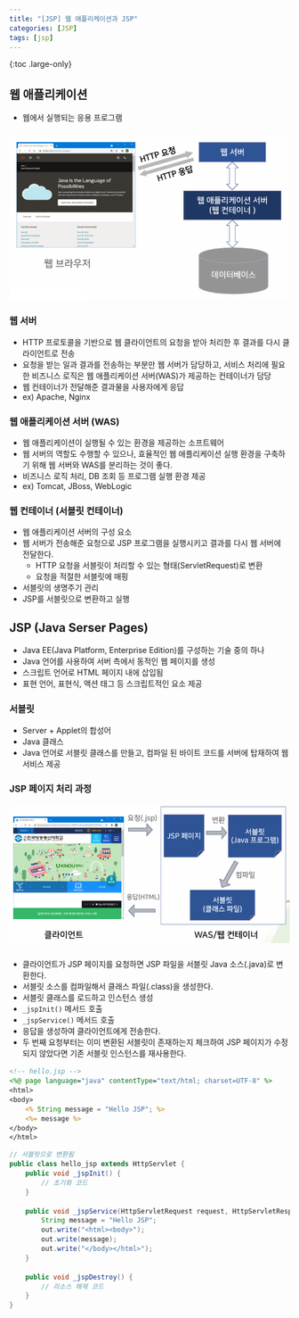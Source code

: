 ```yaml
---
title: "[JSP] 웹 애플리케이션과 JSP"
categories: [JSP]
tags: [jsp]
---
```


{:toc .large-only}

## 웹 애플리케이션

- 웹에서 실행되는 응용 프로그램

<img src="../../assets/img/blog/2024-10-25-jsp-basic_01.png" style="margin-top:10px;">

### 웹 서버

- HTTP 프로토콜을 기반으로 웹 클라이언트의 요청을 받아 처리한 후 결과를 다시 클라이언트로 전송
- 요청을 받는 일과 결과를 전송하는 부분만 웹 서버가 담당하고, 서비스 처리에 필요한 비즈니스 로직은 웹 애플리케이션 서버(WAS)가 제공하는 컨테이너가 담당
- 웹 컨테이너가 전달해준 결과물을 사용자에게 응답
- ex) Apache, Nginx

### 웹 애플리케이션 서버 (WAS)

- 웹 애플리케이션이 실행될 수 있는 환경을 제공하는 소프트웨어
- 웹 서버의 역할도 수행할 수 있으나, 효율적인 웹 애플리케이션 실행 환경을 구축하기 위해 웹 서버와 WAS를 분리하는 것이 좋다.
- 비즈니스 로직 처리, DB 조회 등 프로그램 실행 환경 제공
- ex) Tomcat, JBoss, WebLogic

### 웹 컨테이너 (서블릿 컨테이너)

- 웹 애플리케이션 서버의 구성 요소
- 웹 서버가 전송해준 요청으로 JSP 프로그램을 실행시키고 결과를 다시 웹 서버에 전달한다.
  - HTTP 요청을 서블릿이 처리할 수 있는 형태(ServletRequest)로 변환
  - 요청을 적절한 서블릿에 매핑
- 서블릿의 생명주기 관리
- JSP를 서블릿으로 변환하고 실행

## JSP (Java Serser Pages)

- Java EE(Java Platform, Enterprise Edition)를 구성하는 기술 중의 하나
- Java 언어를 사용하여 서버 측에서 동적인 웹 페이지를 생성
- 스크립트 언어로 HTML 페이지 내에 삽입됨
- 표현 언어, 표현식, 액션 태그 등 스크립트적인 요소 제공

### 서블릿

- Server + Applet의 합성어
- Java 클래스
- Java 언어로 서블릿 클래스를 만들고, 컴파일 된 바이트 코드를 서버에 탑재하여 웹 서비스 제공

### JSP 페이지 처리 과정

<img src="../../assets/img/blog/2024-10-25-jsp-basic_02.png" style="margin-bottom:10px;">

- 클라이언트가 JSP 페이지를 요청하면 JSP 파일을 서블릿 Java 소스(.java)로 변환한다.
- 서블릿 소스를 컴파일해서 클래스 파일(.class)을 생성한다.
- 서블릿 클래스를 로드하고 인스턴스 생성
- `_jspInit()` 메서드 호출
- `_jspService()` 메서드 호출
- 응답을 생성하여 클라이언트에게 전송한다.
- 두 번째 요청부터는 이미 변환된 서블릿이 존재하는지 체크하여 JSP 페이지가 수정되지 않았다면 기존 서블릿 인스턴스를 재사용한다.

```jsp
<!-- hello.jsp -->
<%@ page language="java" contentType="text/html; charset=UTF-8" %>
<html>
<body>
    <% String message = "Hello JSP"; %>
    <%= message %>
</body>
</html>
```

```java
// 서블릿으로 변환됨
public class hello_jsp extends HttpServlet {
    public void _jspInit() {
        // 초기화 코드
    }

    public void _jspService(HttpServletRequest request, HttpServletResponse response) {
        String message = "Hello JSP";
        out.write("<html><body>");
        out.write(message);
        out.write("</body></html>");
    }

    public void _jspDestroy() {
        // 리소스 해제 코드
    }
}
```

